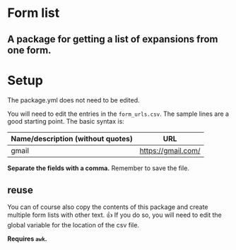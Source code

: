 # Form list
## A package for getting a list of expansions from one form.

# Setup
The package.yml does not need to be edited.

You will need to edit the entries in the `form_urls.csv`. The sample lines are a good starting point. The basic syntax is:

| Name/description (without quotes) | URL |
| --- | --- |
| gmail | https://gmail.com/ |

**Separate the fields with a comma.** Remember to save the file.

## reuse

You can of course also copy the contents of this package and create multiple form lists with other text. 👍 If you do so, you will need to edit the global variable for the location of the csv file.

**Requires `awk`.**
